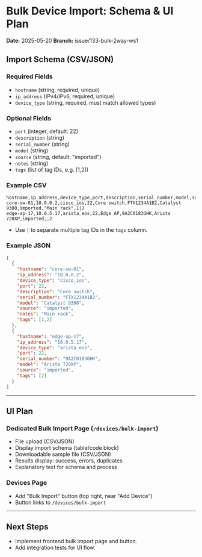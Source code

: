 # Bulk Device Import: Schema & UI Plan

**Date:** 2025-05-20
**Branch:** issue/133-bulk-2way-ws1

## Import Schema (CSV/JSON)

### Required Fields
- `hostname` (string, required, unique)
- `ip_address` (IPv4/IPv6, required, unique)
- `device_type` (string, required, must match allowed types)

### Optional Fields
- `port` (integer, default: 22)
- `description` (string)
- `serial_number` (string)
- `model` (string)
- `source` (string, default: "imported")
- `notes` (string)
- `tags` (list of tag IDs, e.g. [1,2])

### Example CSV
```csv
hostname,ip_address,device_type,port,description,serial_number,model,source,notes,tags
core-sw-01,10.0.0.2,cisco_ios,22,Core switch,FTX1234A1B2,Catalyst 9300,imported,"Main rack",1|2
edge-ap-17,10.0.5.17,arista_eos,22,Edge AP,9A2C0183GHK,Arista 720XP,imported,,2
```
- Use `|` to separate multiple tag IDs in the `tags` column.

### Example JSON
```json
[
  {
    "hostname": "core-sw-01",
    "ip_address": "10.0.0.2",
    "device_type": "cisco_ios",
    "port": 22,
    "description": "Core switch",
    "serial_number": "FTX1234A1B2",
    "model": "Catalyst 9300",
    "source": "imported",
    "notes": "Main rack",
    "tags": [1,2]
  },
  {
    "hostname": "edge-ap-17",
    "ip_address": "10.0.5.17",
    "device_type": "arista_eos",
    "port": 22,
    "serial_number": "9A2C0183GHK",
    "model": "Arista 720XP",
    "source": "imported",
    "tags": [2]
  }
]
```

---

## UI Plan

### Dedicated Bulk Import Page (`/devices/bulk-import`)
- File upload (CSV/JSON)
- Display import schema (table/code block)
- Downloadable sample file (CSV/JSON)
- Results display: success, errors, duplicates
- Explanatory text for schema and process

### Devices Page
- Add "Bulk Import" button (top right, near "Add Device")
- Button links to `/devices/bulk-import`

---

## Next Steps
- Implement frontend bulk import page and button.
- Add integration tests for UI flow.
